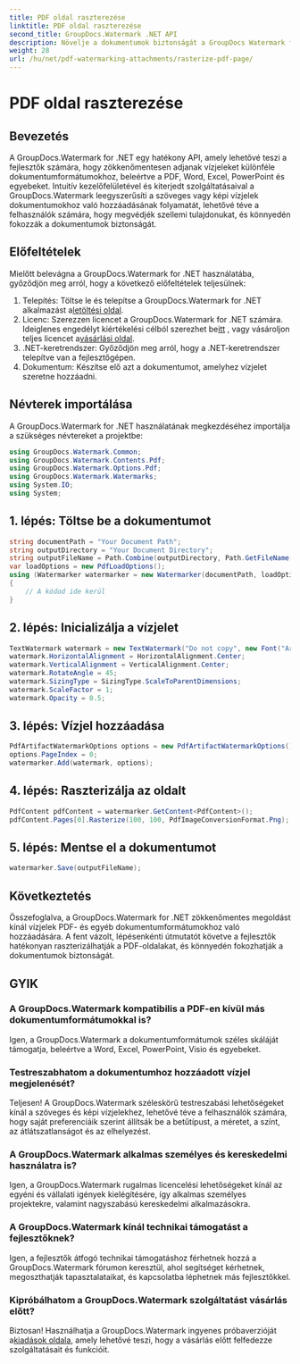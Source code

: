```yaml
---
title: PDF oldal raszterezése
linktitle: PDF oldal raszterezése
second_title: GroupDocs.Watermark .NET API
description: Növelje a dokumentumok biztonságát a GroupDocs Watermark for .NET segítségével. Vízjelek hozzáadása zökkenőmentesen PDF-hez és más formátumokhoz.
weight: 28
url: /hu/net/pdf-watermarking-attachments/rasterize-pdf-page/
---
```


# PDF oldal raszterezése

## Bevezetés
A GroupDocs.Watermark for .NET egy hatékony API, amely lehetővé teszi a fejlesztők számára, hogy zökkenőmentesen adjanak vízjeleket különféle dokumentumformátumokhoz, beleértve a PDF, Word, Excel, PowerPoint és egyebeket. Intuitív kezelőfelületével és kiterjedt szolgáltatásaival a GroupDocs.Watermark leegyszerűsíti a szöveges vagy képi vízjelek dokumentumokhoz való hozzáadásának folyamatát, lehetővé téve a felhasználók számára, hogy megvédjék szellemi tulajdonukat, és könnyedén fokozzák a dokumentumok biztonságát.
## Előfeltételek
Mielőtt belevágna a GroupDocs.Watermark for .NET használatába, győződjön meg arról, hogy a következő előfeltételek teljesülnek:
1. Telepítés: Töltse le és telepítse a GroupDocs.Watermark for .NET alkalmazást a[letöltési oldal](https://releases.groupdocs.com/Watermark/net/).
2.  Licenc: Szerezzen licencet a GroupDocs.Watermark for .NET számára. Ideiglenes engedélyt kiértékelési célból szerezhet be[itt](https://purchase.groupdocs.com/temporary-license/) , vagy vásároljon teljes licencet a[vásárlási oldal](https://purchase.groupdocs.com/buy).
3. .NET-keretrendszer: Győződjön meg arról, hogy a .NET-keretrendszer telepítve van a fejlesztőgépen.
4. Dokumentum: Készítse elő azt a dokumentumot, amelyhez vízjelet szeretne hozzáadni.

## Névterek importálása
A GroupDocs.Watermark for .NET használatának megkezdéséhez importálja a szükséges névtereket a projektbe:
```csharp
using GroupDocs.Watermark.Common;
using GroupDocs.Watermark.Contents.Pdf;
using GroupDocs.Watermark.Options.Pdf;
using GroupDocs.Watermark.Watermarks;
using System.IO;
using System;
```
## 1. lépés: Töltse be a dokumentumot
```csharp
string documentPath = "Your Document Path";
string outputDirectory = "Your Document Directory";
string outputFileName = Path.Combine(outputDirectory, Path.GetFileName(documentPath));
var loadOptions = new PdfLoadOptions();
using (Watermarker watermarker = new Watermarker(documentPath, loadOptions))
{
    // A kódod ide kerül
}
```
## 2. lépés: Inicializálja a vízjelet
```csharp
TextWatermark watermark = new TextWatermark("Do not copy", new Font("Arial", 8));
watermark.HorizontalAlignment = HorizontalAlignment.Center;
watermark.VerticalAlignment = VerticalAlignment.Center;
watermark.RotateAngle = 45;
watermark.SizingType = SizingType.ScaleToParentDimensions;
watermark.ScaleFactor = 1;
watermark.Opacity = 0.5;
```
## 3. lépés: Vízjel hozzáadása
```csharp
PdfArtifactWatermarkOptions options = new PdfArtifactWatermarkOptions();
options.PageIndex = 0;
watermarker.Add(watermark, options);
```
## 4. lépés: Raszterizálja az oldalt
```csharp
PdfContent pdfContent = watermarker.GetContent<PdfContent>();
pdfContent.Pages[0].Rasterize(100, 100, PdfImageConversionFormat.Png);
```
## 5. lépés: Mentse el a dokumentumot
```csharp
watermarker.Save(outputFileName);
```

## Következtetés
Összefoglalva, a GroupDocs.Watermark for .NET zökkenőmentes megoldást kínál vízjelek PDF- és egyéb dokumentumformátumokhoz való hozzáadására. A fent vázolt, lépésenkénti útmutatót követve a fejlesztők hatékonyan raszterizálhatják a PDF-oldalakat, és könnyedén fokozhatják a dokumentumok biztonságát.
## GYIK
### A GroupDocs.Watermark kompatibilis a PDF-en kívül más dokumentumformátumokkal is?
Igen, a GroupDocs.Watermark a dokumentumformátumok széles skáláját támogatja, beleértve a Word, Excel, PowerPoint, Visio és egyebeket.
### Testreszabhatom a dokumentumhoz hozzáadott vízjel megjelenését?
Teljesen! A GroupDocs.Watermark széleskörű testreszabási lehetőségeket kínál a szöveges és képi vízjelekhez, lehetővé téve a felhasználók számára, hogy saját preferenciáik szerint állítsák be a betűtípust, a méretet, a színt, az átlátszatlanságot és az elhelyezést.
### A GroupDocs.Watermark alkalmas személyes és kereskedelmi használatra is?
Igen, a GroupDocs.Watermark rugalmas licencelési lehetőségeket kínál az egyéni és vállalati igények kielégítésére, így alkalmas személyes projektekre, valamint nagyszabású kereskedelmi alkalmazásokra.
### A GroupDocs.Watermark kínál technikai támogatást a fejlesztőknek?
Igen, a fejlesztők átfogó technikai támogatáshoz férhetnek hozzá a GroupDocs.Watermark fórumon keresztül, ahol segítséget kérhetnek, megoszthatják tapasztalataikat, és kapcsolatba léphetnek más fejlesztőkkel.
### Kipróbálhatom a GroupDocs.Watermark szolgáltatást vásárlás előtt?
Biztosan! Használhatja a GroupDocs.Watermark ingyenes próbaverzióját a[kiadások oldala](https://releases.groupdocs.com/), amely lehetővé teszi, hogy a vásárlás előtt felfedezze szolgáltatásait és funkcióit.
